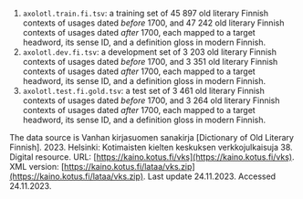 1. `axolotl.train.fi.tsv`: a training set of 45 897 old literary Finnish contexts of usages dated _before_ 1700, and 47 242 old literary Finnish contexts of usages dated _after_ 1700,
each mapped to a target headword, its sense ID, and a definition gloss in modern Finnish.
2. `axolotl.dev.fi.tsv`: a development set of 3 203 old literary Finnish contexts of usages dated _before_ 1700, and 3 351 old literary Finnish contexts of usages dated _after_ 1700,
each mapped to a target headword, its sense ID, and a definition gloss in modern Finnish.
3. `axolotl.test.fi.gold.tsv`: a test set of 3 461 old literary Finnish contexts of usages dated _before_ 1700, and 3 264 old literary Finnish contexts of usages dated _after_ 1700,
each mapped to a target headword, its sense ID, and a definition gloss in modern Finnish.

The data source is Vanhan kirjasuomen sanakirja [Dictionary of Old Literary Finnish]. 2023. Helsinki: Kotimaisten kielten keskuksen verkkojulkaisuja 38. Digital resource. URL: [https://kaino.kotus.fi/vks](https://kaino.kotus.fi/vks). XML version: [https://kaino.kotus.fi/lataa/vks.zip](https://kaino.kotus.fi/lataa/vks.zip). Last update 24.11.2023. Accessed 24.11.2023.